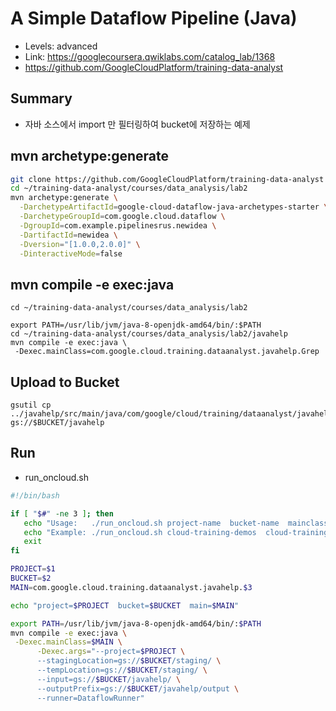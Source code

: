 # A Simple Dataflow Pipeline (Java)
- Levels: advanced
- Link: https://googlecoursera.qwiklabs.com/catalog_lab/1368
- https://github.com/GoogleCloudPlatform/training-data-analyst

## Summary
- 자바 소스에서 import 만 필터링하여 bucket에 저장하는 예제

## mvn archetype:generate
~~~bash
git clone https://github.com/GoogleCloudPlatform/training-data-analyst
cd ~/training-data-analyst/courses/data_analysis/lab2
mvn archetype:generate \
  -DarchetypeArtifactId=google-cloud-dataflow-java-archetypes-starter \
  -DarchetypeGroupId=com.google.cloud.dataflow \
  -DgroupId=com.example.pipelinesrus.newidea \
  -DartifactId=newidea \
  -Dversion="[1.0.0,2.0.0]" \
  -DinteractiveMode=false
~~~

## mvn compile -e exec:java
~~~
cd ~/training-data-analyst/courses/data_analysis/lab2

export PATH=/usr/lib/jvm/java-8-openjdk-amd64/bin/:$PATH
cd ~/training-data-analyst/courses/data_analysis/lab2/javahelp
mvn compile -e exec:java \
 -Dexec.mainClass=com.google.cloud.training.dataanalyst.javahelp.Grep
~~~

## Upload to Bucket
~~~
gsutil cp ../javahelp/src/main/java/com/google/cloud/training/dataanalyst/javahelp/*.java gs://$BUCKET/javahelp
~~~

## Run
- run_oncloud.sh
~~~bash
#!/bin/bash

if [ "$#" -ne 3 ]; then
   echo "Usage:   ./run_oncloud.sh project-name  bucket-name  mainclass-basename"
   echo "Example: ./run_oncloud.sh cloud-training-demos  cloud-training-demos  JavaProjectsThatNeedHelp"
   exit
fi

PROJECT=$1
BUCKET=$2
MAIN=com.google.cloud.training.dataanalyst.javahelp.$3

echo "project=$PROJECT  bucket=$BUCKET  main=$MAIN"

export PATH=/usr/lib/jvm/java-8-openjdk-amd64/bin/:$PATH
mvn compile -e exec:java \
 -Dexec.mainClass=$MAIN \
      -Dexec.args="--project=$PROJECT \
      --stagingLocation=gs://$BUCKET/staging/ \
      --tempLocation=gs://$BUCKET/staging/ \
      --input=gs://$BUCKET/javahelp/ \
      --outputPrefix=gs://$BUCKET/javahelp/output \
      --runner=DataflowRunner"
~~~